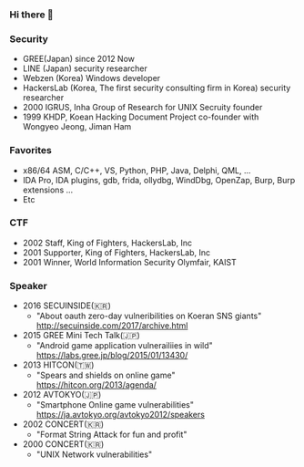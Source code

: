 ### Hi there 👋

<!--
**truefinder/truefinder** is a ✨ _special_ ✨ repository because its `README.md` (this file) appears on your GitHub profile.

Here are some ideas to get you started:

- 🔭 I’m currently working on ...
- 🌱 I’m currently learning ...
- 👯 I’m looking to collaborate on ...
- 🤔 I’m looking for help with ...
- 💬 Ask me about ...
- 📫 How to reach me: ...
- 😄 Pronouns: ...
- ⚡ Fun fact: ...
-->

### Security
- GREE(Japan) since 2012 Now 
- LINE (Japan) security researcher
- Webzen (Korea) Windows developer 
- HackersLab (Korea, The first security consulting firm in Korea) security researcher
- 2000 IGRUS, Inha Group of Research for UNIX Secruity founder 
- 1999 KHDP, Koean Hacking Document Project co-founder with Wongyeo Jeong, Jiman Ham

### Favorites 
- x86/64 ASM, C/C++, VS, Python, PHP, Java, Delphi, QML, ... 
- IDA Pro, IDA plugins, gdb, frida, ollydbg, WindDbg, OpenZap, Burp, Burp extensions ...
- Etc 

### CTF 
- 2002 Staff, King of Fighters, HackersLab, Inc 
- 2001 Supporter, King of Fighters, HackersLab, Inc 
- 2001 Winner, World Information Security Olymfair, KAIST 

### Speaker 
- 2016 SECUINSIDE(🇰🇷)
  * "About oauth zero-day vulneribilities on Koeran SNS giants"  http://secuinside.com/2017/archive.html
- 2015 GREE Mini Tech Talk(🇯🇵)
  * "Android game application vulnerailiies in wild" https://labs.gree.jp/blog/2015/01/13430/
- 2013 HITCON(🇹🇼)
  * "Spears and shields on online game" https://hitcon.org/2013/agenda/
- 2012 AVTOKYO(🇯🇵)
  * "Smartphone Online game vulnerabilities" https://ja.avtokyo.org/avtokyo2012/speakers
- 2002 CONCERT(🇰🇷) 
  * "Format String Attack for fun and profit" 
- 2000 CONCERT(🇰🇷) 
  * "UNIX Network vulnerabilities" 

